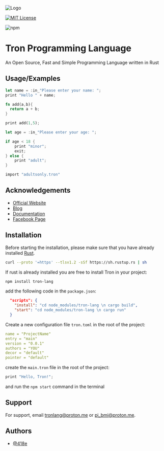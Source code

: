 

![Logo](https://tronlang.org/tron.svg)


[![MIT License](https://img.shields.io/badge/License-MIT-green.svg)](https://choosealicense.com/licenses/mit/) 

![npm](https://img.shields.io/npm/v/tron-lang)




# Tron Programming Language 

An Open Source, Fast and Simple Programming Language written in Rust


## Usage/Examples

```rust
let name = :in_"Please enter your name: ";
print "Hello " + name;
```
```rust
fn add(a,b){
  return a + b;
}

print add(1,5);
```

```rust
let age = :in_"Please enter your age: ";

if age < 18 {
    print "minor";
    exit;
} else {
    print "adult";
}

import "adultsonly.tron"
```


## Acknowledgements

 - [Official Website](https://tronlang.org)
 - [Blog](https://blog.tronlang.org)
 - [Documentation](https://docs.tronlang.org)
 - [Facebook Page](https://www.facebook.com/Tronpl)


## Installation

Before starting the installation, please make sure that you have already installed [Rust](https://www.rust-lang.org/tools/install).

```bash
curl --proto '=https' --tlsv1.2 -sSf https://sh.rustup.rs | sh
```

If rust is already installed you are free to install Tron in your project:

```bash
npm install tron-lang
```

add the following code in the `package.json`:

```json
  "scripts": {
    "install": "cd node_modules/tron-lang \n cargo build",
    "start": "cd node_modules/tron-lang \n cargo run"
  }
```

Create a new configuration file `tron.toml` in the root of the project:

```yml
name = "ProjectName"
entry = "main"
version = "0.0.1"
authors = "YOU"
decor = "default"
pointer = "default"
```

create the `main.tron` file in the root of the project:

```rs
print "Hello, Tron!";
```

and run the `npm start` command in the terminal
## Support

For support, email tronlang@proton.me or pi_bmi@proton.me.


## Authors

- [@418e](https://www.github.com/418e)

